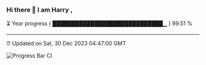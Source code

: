 ### Hi there 👋 I am Harry , 

⏳ Year progress { █████████████████████████████▁ } 99.51 %

---

⏰ Updated on Sat, 30 Dec 2023 04:47:00 GMT

![Progress Bar CI](https://github.com/duykhang68/duykhang68/workflows/Progress%20Bar%20CI/badge.svg)
